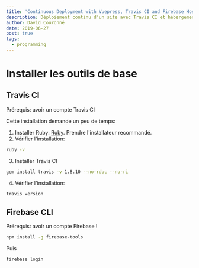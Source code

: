 ```yaml
---
title: 'Continuous Deployment with Vuepress, Travis CI and Firebase Hosting'
description: Déploiement continu d'un site avec Travis CI et hébergement chez Firebase
author: David Couronné
date: 2019-06-27
post: true
tags:
  - programming
---
```

# Installer les outils de base

## Travis CI

Prérequis: avoir un compte Travis CI 

Cette installation demande un peu de temps:

1. Installer Ruby: [Ruby](https://rubyinstaller.org/downloads/). Prendre l'installateur recommandé.
2. Vérifier l'installation:
```bash
ruby -v
```
3. Installer Travis CI
```bash
gem install travis -v 1.8.10 --no-rdoc --no-ri
```
4. Vérifier l'installation:
```bash
travis version
```

## Firebase CLI

Prérequis: avoir un compte Firebase !

```bash
npm install -g firebase-tools
```

Puis

```bash
firebase login
```
 
